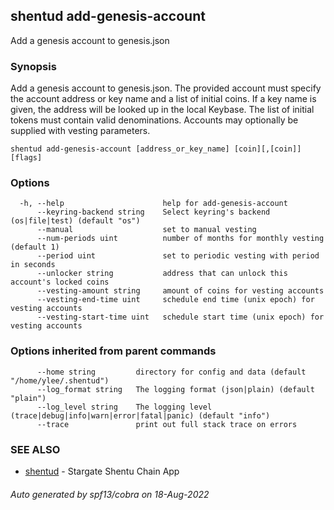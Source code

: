## shentud add-genesis-account

Add a genesis account to genesis.json

### Synopsis

Add a genesis account to genesis.json. The provided account must specify
the account address or key name and a list of initial coins. If a key name is given,
the address will be looked up in the local Keybase. The list of initial tokens must
contain valid denominations. Accounts may optionally be supplied with vesting parameters.


```
shentud add-genesis-account [address_or_key_name] [coin][,[coin]] [flags]
```

### Options

```
  -h, --help                      help for add-genesis-account
      --keyring-backend string    Select keyring's backend (os|file|test) (default "os")
      --manual                    set to manual vesting
      --num-periods uint          number of months for monthly vesting (default 1)
      --period uint               set to periodic vesting with period in seconds
      --unlocker string           address that can unlock this account's locked coins
      --vesting-amount string     amount of coins for vesting accounts
      --vesting-end-time uint     schedule end time (unix epoch) for vesting accounts
      --vesting-start-time uint   schedule start time (unix epoch) for vesting accounts
```

### Options inherited from parent commands

```
      --home string         directory for config and data (default "/home/ylee/.shentud")
      --log_format string   The logging format (json|plain) (default "plain")
      --log_level string    The logging level (trace|debug|info|warn|error|fatal|panic) (default "info")
      --trace               print out full stack trace on errors
```

### SEE ALSO

* [shentud](shentud.md)	 - Stargate Shentu Chain App

###### Auto generated by spf13/cobra on 18-Aug-2022
